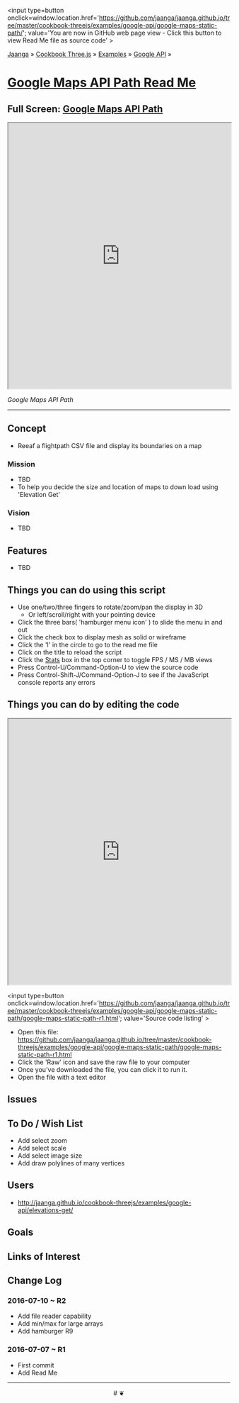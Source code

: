 <span style=display:none; >[You are now in GitHub source code view - click this link to view Read Me file as a web page]
( https://jaanga.github.io/cookbook-threejs/examples/google-api/google-maps-static-path/index.html#readme.md "View file as a web page." ) </span>
<input type=button onclick=window.location.href='https://github.com/jaanga/jaanga.github.io/tree/master/cookbook-threejs/examples/google-api/google-maps-static-path/'; value='You are now in GitHub web page view - Click this button to view Read Me file as source code' >

[Jaanga]( http://jaanga.github.io ) &raquo; [Cookbook Three.js]( http://jaanga.github.io/cookbook-threejs/  ) &raquo;
[Examples]( https://jaanga.github.io/cookbook-threejs/examples/ ) &raquo; [Google API]( https://jaanga.github.io/cookbook-threejs/examples/google-api/ ) &raquo;

[Google Maps API Path Read Me]( https://jaanga.github.io/cookbook-threejs/examples/google-api/google-maps-api-elevations-for-tiles/index.html#readme.md )
===

## Full Screen: [ Google Maps API Path ]( https://jaanga.github.io/cookbook-threejs/examples/google-api/google-maps-static-path/index.html )


<img src="" style=display:none; width=800 >

<iframe src=https://jaanga.github.io/cookbook-threejs/examples/google-api/google-maps-static-path/index.html width=100% height=600px ></iframe>

_Google Maps API Path_

***

## Concept

* Reeaf a flightpath CSV file and display its boundaries on a map

### Mission

* TBD
* To help you decide the size and location of maps to down load using 'Elevation Get'

### Vision

* TBD


## Features

* TBD


## Things you can do using this script

* Use one/two/three fingers to rotate/zoom/pan the display in 3D
	* Or left/scroll/right with your pointing device 
* Click the three bars( 'hamburger menu icon' ) to slide the menu in and out
* Click the check box to display mesh as solid or wireframe
* Click the 'I' in the circle to go to the read me file
* Click on the title to reload the script
* Click the [Stats]( https://github.com/mrdoob/stats.js/ ) box in the top corner to toggle FPS / MS / MB views
* Press Control-U/Command-Option-U to view the source code
* Press Control-Shift-J/Command-Option-J to see if the JavaScript console reports any errors



## Things you can do by editing the code

<iframe src='https://jaanga.github.io/cookbook-html/examples/libraries/ace-editor/ace-view-r1.html#
	https://jaanga.github.io/cookbook-threejs/examples/google-api/google-maps-static-path/google-maps-static-path-r1.html' width=100% height=600 ></iframe>

<input type=button onclick=window.location.href='https://github.com/jaanga/jaanga.github.io/tree/master/cookbook-threejs/examples/google-api/google-maps-static-path/google-maps-static-path-r1.html';
value='Source code listing' >


* Open this file: https://github.com/jaanga/jaanga.github.io/tree/master/cookbook-threejs/examples/google-api/google-maps-static-path/google-maps-static-path-r1.html
* Click the 'Raw' icon and save the raw file to your computer
* Once you've downloaded the file, you can click it to run it.
* Open the file with a text editor


## Issues


## To Do / Wish List

* Add select zoom
* Add select scale
* Add select image size
* Add draw polylines of many vertices 

## Users

* http://jaanga.github.io/cookbook-threejs/examples/google-api/elevations-get/


## Goals


## Links of Interest


## Change Log


### 2016-07-10 ~ R2

* Add file reader capability
* Add min/max for large arrays
* Add hamburger R9


### 2016-07-07 ~ R1 

* First commit
* Add Read Me


***

<center title='Jaanga ~ your 3D happy place' >
# <a href=javascript:window.scrollTo(0,0); style=text-decoration:none; > ❦ </a>
</center>
